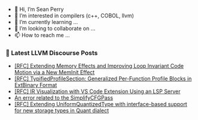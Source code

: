 - 👋 Hi, I’m Sean Perry
- 👀 I’m interested in compilers (c++, COBOL, llvm)
- 🌱 I’m currently learning ...
- 💞️ I’m looking to collaborate on ...
- 📫 How to reach me ...

<!---
s66perry/s66perry is a ✨ special ✨ repository because its `README.md` (this file) appears on your GitHub profile.
You can click the Preview link to take a look at your changes.
--->
### 📕 Latest LLVM Discourse Posts

<!-- DISCOURSE-LLVM:START -->
- [[RFC] Extending Memory Effects and Improving Loop Invariant Code Motion via a New MemInit Effect](https://discourse.llvm.org/t/rfc-extending-memory-effects-and-improving-loop-invariant-code-motion-via-a-new-meminit-effect/87873#post_2)
- [[RFC] TypifiedProfileSection: Generalized Per-Function Profile Blocks in ExtBinary Format](https://discourse.llvm.org/t/rfc-typifiedprofilesection-generalized-per-function-profile-blocks-in-extbinary-format/87881#post_1)
- [[RFC] IR Visualization with VS Code Extension Using an LSP Server](https://discourse.llvm.org/t/rfc-ir-visualization-with-vs-code-extension-using-an-lsp-server/87773#post_9)
- [An error related to the SimplifyCFGPass](https://discourse.llvm.org/t/an-error-related-to-the-simplifycfgpass/87877#post_2)
- [[RFC] Extending UniformQuantizedType with interface-based support for new storage types in Quant dialect](https://discourse.llvm.org/t/rfc-extending-uniformquantizedtype-with-interface-based-support-for-new-storage-types-in-quant-dialect/87803#post_5)
<!-- DISCOURSE-LLVM:END -->
